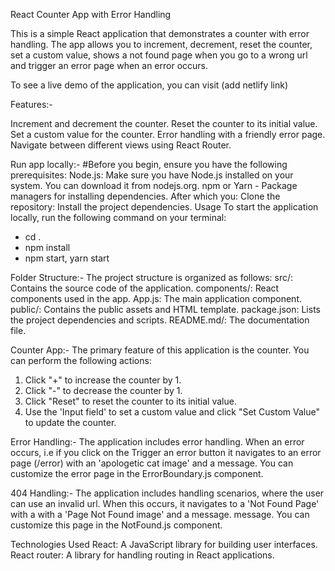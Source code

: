 React Counter App with Error Handling

This is a simple React application that demonstrates a counter with error handling. The app allows you to increment, decrement, reset the counter, set a custom value, shows a not found page when you go to a wrong url and trigger an error page when an error occurs.

To see a live demo of the application, you can visit (add netlify link)

Features:-

Increment and decrement the counter.
Reset the counter to its initial value.
Set a custom value for the counter.
Error handling with a friendly error page.
Navigate between different views using React Router.

Run app locally:- #Before you begin, ensure you have the following prerequisites:
Node.js: Make sure you have Node.js installed on your system. You can download it from nodejs.org.
npm or Yarn - Package managers for installing dependencies. After which you:
Clone the repository: Install the project dependencies.
Usage To start the application locally, run the following command on your terminal:

- cd .
- npm install
- npm start, yarn start

Folder Structure:- The project structure is organized as follows:
src/: Contains the source code of the application.
components/: React components used in the app.
App.js: The main application component.
public/: Contains the public assets and HTML template.
package.json: Lists the project dependencies and scripts.
README.md/: The documentation file.

Counter App:- The primary feature of this application is the counter. You can perform the following actions:

1. Click "+" to increase the counter by 1.
2. Click "-" to decrease the counter by 1.
3. Click "Reset" to reset the counter to its initial value.
4. Use the 'Input field' to set a custom value and click "Set Custom Value" to update the counter.

Error Handling:- The application includes error handling. When an error occurs, i.e if you click on the Trigger an error button it navigates to an error page (/error) with an 'apologetic cat image' and a message. You can customize the error page in the ErrorBoundary.js component.

404 Handling:- The application includes handling scenarios, where the user can use an invalid url. When this occurs, it navigates to a 'Not Found Page' with a with a 'Page Not Found image' and a message. message. You can customize this page in the NotFound.js component.

Technologies Used
React: A JavaScript library for building user interfaces.
React router: A library for handling routing in React applications.
